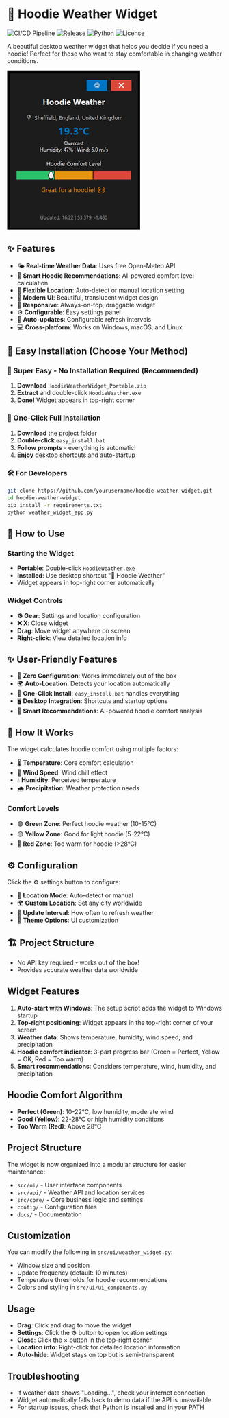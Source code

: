 # 🧥 Hoodie Weather Widget

[![CI/CD Pipeline](https://github.com/yourusername/hoodie-weather-widget/actions/workflows/ci.yml/badge.svg)](https://github.com/yourusername/hoodie-weather-widget/actions/workflows/ci.yml)
[![Release](https://github.com/yourusername/hoodie-weather-widget/actions/workflows/release.yml/badge.svg)](https://github.com/yourusername/hoodie-weather-widget/actions/workflows/release.yml)
[![Python](https://img.shields.io/badge/Python-3.8%2B-blue)](https://www.python.org/downloads/)
[![License](https://img.shields.io/badge/License-MIT-green.svg)](LICENSE)

A beautiful desktop weather widget that helps you decide if you need a hoodie! Perfect for those who want to stay comfortable in changing weather conditions.

![Hoodie Weather Widget](docs/widget-screenshot.png)

## ✨ Features

- 🌤️ **Real-time Weather Data**: Uses free Open-Meteo API
- 🧥 **Smart Hoodie Recommendations**: AI-powered comfort level calculation
- 📍 **Flexible Location**: Auto-detect or manual location setting
- 🎨 **Modern UI**: Beautiful, translucent widget design
- 📱 **Responsive**: Always-on-top, draggable widget
- ⚙️ **Configurable**: Easy settings panel
- 🔄 **Auto-updates**: Configurable refresh intervals
- 💻 **Cross-platform**: Works on Windows, macOS, and Linux

## 🚀 Easy Installation (Choose Your Method)

### 🌟 Super Easy - No Installation Required (Recommended)
1. **Download** `HoodieWeatherWidget_Portable.zip`
2. **Extract** and double-click `HoodieWeather.exe`
3. **Done!** Widget appears in top-right corner

### 🎯 One-Click Full Installation
1. **Download** the project folder
2. **Double-click** `easy_install.bat`
3. **Follow prompts** - everything is automatic!
4. **Enjoy** desktop shortcuts and auto-startup

### 🛠️ For Developers
```bash
git clone https://github.com/yourusername/hoodie-weather-widget.git
cd hoodie-weather-widget
pip install -r requirements.txt
python weather_widget_app.py
```

## 📱 How to Use

### Starting the Widget
- **Portable**: Double-click `HoodieWeather.exe` 
- **Installed**: Use desktop shortcut "🧥 Hoodie Weather"
- Widget appears in top-right corner automatically

### Widget Controls
- **⚙️ Gear**: Settings and location configuration
- **❌ X**: Close widget
- **Drag**: Move widget anywhere on screen
- **Right-click**: View detailed location info

## ✨ User-Friendly Features

- 🎯 **Zero Configuration**: Works immediately out of the box
- 🌍 **Auto-Location**: Detects your location automatically  
- 📱 **One-Click Install**: `easy_install.bat` handles everything
- 🖥️ **Desktop Integration**: Shortcuts and startup options
- 🧥 **Smart Recommendations**: AI-powered hoodie comfort analysis

## 🎯 How It Works

The widget calculates hoodie comfort using multiple factors:

- 🌡️ **Temperature**: Core comfort calculation
- 💨 **Wind Speed**: Wind chill effect
- 💧 **Humidity**: Perceived temperature
- 🌧️ **Precipitation**: Weather protection needs

### Comfort Levels
- 🟢 **Green Zone**: Perfect hoodie weather (10-15°C)
- 🟡 **Yellow Zone**: Good for light hoodie (5-22°C)
- 🔴 **Red Zone**: Too warm for hoodie (>28°C)

## ⚙️ Configuration

Click the ⚙️ settings button to configure:

- 📍 **Location Mode**: Auto-detect or manual
- 🌍 **Custom Location**: Set any city worldwide
- 🔄 **Update Interval**: How often to refresh weather
- 🎨 **Theme Options**: UI customization

## 🏗️ Project Structure
- No API key required - works out of the box!
- Provides accurate weather data worldwide

## Widget Features
1. **Auto-start with Windows**: The setup script adds the widget to Windows startup
2. **Top-right positioning**: Widget appears in the top-right corner of your screen
3. **Weather data**: Shows temperature, humidity, wind speed, and precipitation
4. **Hoodie comfort indicator**: 3-part progress bar (Green = Perfect, Yellow = OK, Red = Too warm)
5. **Smart recommendations**: Considers temperature, wind, humidity, and precipitation

## Hoodie Comfort Algorithm
- **Perfect (Green)**: 10-22°C, low humidity, moderate wind
- **Good (Yellow)**: 22-28°C or high humidity conditions
- **Too Warm (Red)**: Above 28°C

## Project Structure
The widget is now organized into a modular structure for easier maintenance:
- `src/ui/` - User interface components
- `src/api/` - Weather API and location services  
- `src/core/` - Core business logic and settings
- `config/` - Configuration files
- `docs/` - Documentation

## Customization
You can modify the following in `src/ui/weather_widget.py`:
- Window size and position
- Update frequency (default: 10 minutes)
- Temperature thresholds for hoodie recommendations
- Colors and styling in `src/ui/ui_components.py`

## Usage
- **Drag**: Click and drag to move the widget
- **Settings**: Click the ⚙ button to open location settings
- **Close**: Click the × button in the top-right corner
- **Location info**: Right-click for detailed location information
- **Auto-hide**: Widget stays on top but is semi-transparent

## Troubleshooting
- If weather data shows "Loading...", check your internet connection
- Widget automatically falls back to demo data if the API is unavailable
- For startup issues, check that Python is installed and in your PATH
